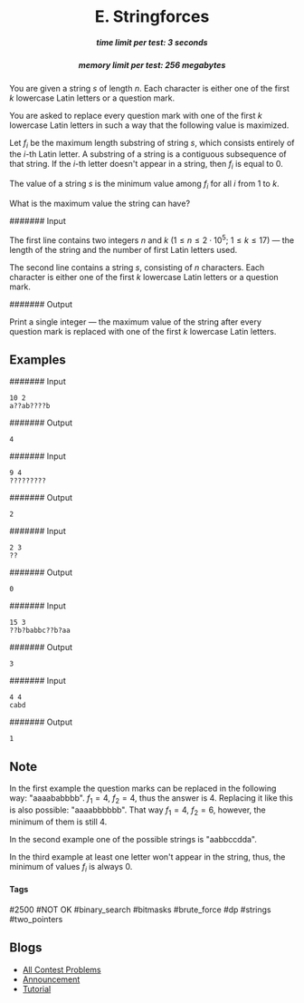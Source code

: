 <h1 style='text-align: center;'> E. Stringforces</h1>

<h5 style='text-align: center;'>time limit per test: 3 seconds</h5>
<h5 style='text-align: center;'>memory limit per test: 256 megabytes</h5>

You are given a string $s$ of length $n$. Each character is either one of the first $k$ lowercase Latin letters or a question mark.

You are asked to replace every question mark with one of the first $k$ lowercase Latin letters in such a way that the following value is maximized.

Let $f_i$ be the maximum length substring of string $s$, which consists entirely of the $i$-th Latin letter. A substring of a string is a contiguous subsequence of that string. If the $i$-th letter doesn't appear in a string, then $f_i$ is equal to $0$.

The value of a string $s$ is the minimum value among $f_i$ for all $i$ from $1$ to $k$.

What is the maximum value the string can have?

####### Input

The first line contains two integers $n$ and $k$ ($1 \le n \le 2 \cdot 10^5$; $1 \le k \le 17$) — the length of the string and the number of first Latin letters used.

The second line contains a string $s$, consisting of $n$ characters. Each character is either one of the first $k$ lowercase Latin letters or a question mark.

####### Output

Print a single integer — the maximum value of the string after every question mark is replaced with one of the first $k$ lowercase Latin letters.

## Examples

####### Input


```text
10 2
a??ab????b
```
####### Output


```text
4
```
####### Input


```text
9 4
?????????
```
####### Output


```text
2
```
####### Input


```text
2 3
??
```
####### Output


```text
0
```
####### Input


```text
15 3
??b?babbc??b?aa
```
####### Output


```text
3
```
####### Input


```text
4 4
cabd
```
####### Output


```text
1
```
## Note

In the first example the question marks can be replaced in the following way: "aaaababbbb". $f_1 = 4$, $f_2 = 4$, thus the answer is $4$. Replacing it like this is also possible: "aaaabbbbbb". That way $f_1 = 4$, $f_2 = 6$, however, the minimum of them is still $4$.

In the second example one of the possible strings is "aabbccdda".

In the third example at least one letter won't appear in the string, thus, the minimum of values $f_i$ is always $0$.



#### Tags 

#2500 #NOT OK #binary_search #bitmasks #brute_force #dp #strings #two_pointers 

## Blogs
- [All Contest Problems](../Educational_Codeforces_Round_111_(Rated_for_Div._2).md)
- [Announcement](../blogs/Announcement.md)
- [Tutorial](../blogs/Tutorial.md)
